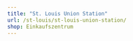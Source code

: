 ```yaml
---
title: "St. Louis Union Station"
url: /st-louis/st-louis-union-station/
shop: Einkaufszentrum
---
```

